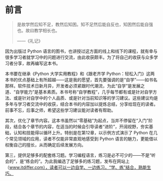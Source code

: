 # 前言

> 是故学然后知不足，教然后知困。知不足然后能自反也，知困然后能自强也。故曰教学相长也。
>
> ——《礼记》

因为出版过 Python 语言的图书，也讲授过这方面的线上和线下的课程，就有幸与很多学习者就学习中的问题进行交流，由此收获颇丰。为了将自己的收获与众多学习者分享，故再编写这本书。

本书要在继承《Python 大学实用教程》和《跟老齐学 Python：轻松入门》这两本书的优点基础上有所超越——这是我的愿望，首先要强调的是“自学”——如书名那样。软件技术日新月异，开发者必须紧跟时代潮流，为此“自学”是发展之道、“自学能力”是基本素质。本书号称“自学教程”，几乎每节都有或是针对自学方法、或是针对自学中的个人品质、或是针对当前知识等的学习建议。这些建议均是多年与学习者交流中的收获，结合本书的内容加以提炼总结，分享给现在的读者。前事不忘，后事之师，希望这些学习建议能对读者有帮助。

其次，优化了章节内容。这本书虽然以“零基础”为起点，当并不停留在“入门”阶段，结合各个章节的内容，在适当的时候会引导读者“进阶”，开阔视野，夯实基础，认知和技能得以循环上升。特别是在第12章，以示例方式演示了 Python 在几个常见领域的应用，读者不仅能非常直观地感受到 Python 语言的魅力，更能借以权衡自己的擅长，从而确定后续发展方向。

第三，提供足够多的配套练习题。学习编程语言，练习是必不可少的——不是“听会的”，是“练会的”。为此我编选了足够多的练习题，发布在网站上（www.itdiffer.com），读者可以一边自学、一边练习，“学、练”结合，熟能生巧。







